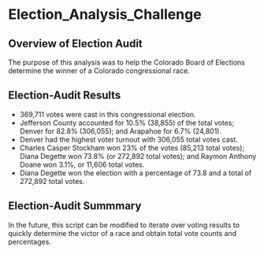 # Election_Analysis_Challenge

## Overview of Election Audit
The purpose of this analysis was to help the Colorado Board of Elections determine the winner of a Colorado congressional race.
## Election-Audit Results
- 369,711 votes were cast in this congressional election.
- Jefferson County accounted for 10.5% (38,855) of the total votes; Denver for 82.8% (306,055); and Arapahoe for 6.7% (24,801).
- Denver had the highest voter turnout with 306,055 total votes cast.
- Charles Casper Stockham won 23% of the votes (85,213 total votes); Diana Degette won 73.8% (or 272,892 total votes); and Raymon Anthony Doane won 3.1%, or 11,606 total votes.
- Diana Degette won the election with a percentage of 73.8 and a total of 272,892 total votes.

## Election-Audit Summmary
In the future, this script can be modified to iterate over voting results to quickly determine the victor of a race and obtain total vote counts and percentages.
